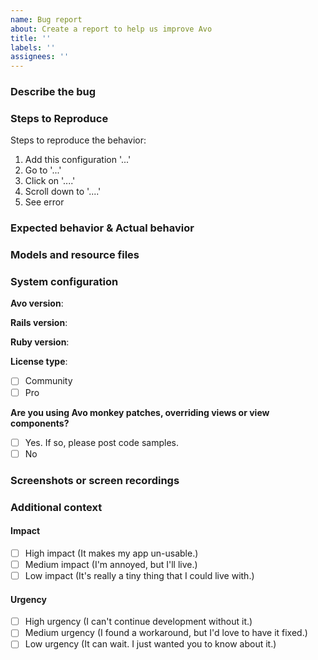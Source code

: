 ```yaml
---
name: Bug report
about: Create a report to help us improve Avo
title: ''
labels: ''
assignees: ''
---
```


### Describe the bug
<!--
A clear and concise description of what the bug is.
You can use https://avodemo.herokuapp.com as the base app for the given instructions.
-->

### Steps to Reproduce
Steps to reproduce the behavior:
1. Add this configuration '...'
2. Go to '...'
3. Click on '....'
4. Scroll down to '....'
5. See error

### Expected behavior & Actual behavior
<!-- Tell us what should happen and what happens instead. -->

### Models and resource files
<!-- If it helps with replicating the issue, please add models and resources configuration. -->

### System configuration
**Avo version**:

**Rails version**:

**Ruby version**:

**License type**:
<!-- (Mark [x] inside the brackets) -->

 - [ ] Community
 - [ ] Pro

**Are you using Avo monkey patches, overriding views or view components?**
<!-- (Mark [x] inside the brackets) -->

 - [ ] Yes. If so, please post code samples.
 - [ ] No

### Screenshots or screen recordings
<!-- If applicable, add screenshots or recordings to help explain your problem. -->

### Additional context
<!-- Add any other context about the problem here. -->

#### Impact
<!--
  How much are you impacted by this issue?
  Please set a level of Impact and Urgency
  (Mark [x] inside the brackets)
-->

 - [ ] High impact (It makes my app un-usable.)
 - [ ] Medium impact (I'm annoyed, but I'll live.)
 - [ ] Low impact (It's really a tiny thing that I could live with.)

#### Urgency

 - [ ] High urgency (I can't continue development without it.)
 - [ ] Medium urgency (I found a workaround, but I'd love to have it fixed.)
 - [ ] Low urgency (It can wait. I just wanted you to know about it.)
